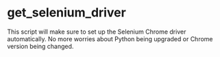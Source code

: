 # get_selenium_driver

This script will make sure to set up the Selenium Chrome driver automatically. No more worries about Python being upgraded or Chrome version being changed.
